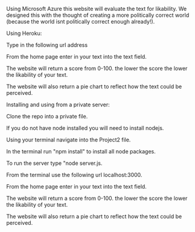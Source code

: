 Using Microsoft Azure this website will evaluate the text for likability. We designed this with the thought of creating a more politically correct world (because the world isnt politically correct enough already!).

Using Heroku:

Type in the following url address

From the home page enter in your text into the text field.

The website will return a score from 0-100. the lower the score the lower the likability of your text.

The website will also return a pie chart to reflect how the text could be perceived.

Installing and using from a private server:

Clone the repo into a private file.

If you do not have node installed you will need to install nodejs.

Using your terminal navigate into the Project2 file.

In the terminal run "npm install" to install all node packages.

To run the server type "node server.js.

From the terminal use the following url localhost:3000.

From the home page enter in your text into the text field.

The website will return a score from 0-100. the lower the score the lower the likability of your text.

The website will also return a pie chart to reflect how the text could be perceived.
